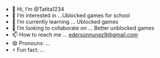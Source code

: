 - 👋 Hi, I’m @Tatita1234
- 👀 I’m interested in ...Ublocked games for school
- 🌱 I’m currently learning ... Ublocked games
- 💞️ I’m looking to collaborate on ... Better unblocked games
- 📫 How to reach me ... edersonnunez9@gmail.com
- 😄 Pronouns: ...
- ⚡ Fun fact: ...

<!---
Tatita1234/Tatita1234 is a ✨ special ✨ repository because its `README.md` (this file) appears on your GitHub profile.
You can click the Preview link to take a look at your changes.
--->
